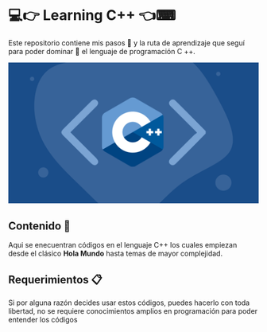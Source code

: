 # 💻👉 Learning C++ 👈⌨

Este repositorio contiene mis pasos 👞 y la ruta de aprendizaje que seguí para poder dominar 🧠 el lenguaje de programación C ++.

<p style="text-align: center">
    <img src="pictures/background.png">
</p>

## Contenido 📘

Aqui se enecuentran códigos en el lenguaje C++ los cuales empiezan desde el clásico __**Hola Mundo**__ hasta temas de mayor complejidad.

## Requerimientos 📋

Si por alguna razón decides usar estos códigos, puedes hacerlo con toda libertad, no se requiere conocimientos amplios en programación para poder entender los códigos

